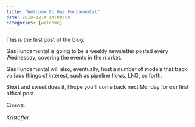 ```yaml
---
title: "Welcome to Gas Fundamental"
date: 2019-12-9 14:00:00
categories: [welcome]
---
```


<p>This is the first post of the blog.</p>

<p>Gas Fundamental is going to be a weekly newsletter posted every Wednesday,
covering the events in the market.</p>

<p>Gas Fundamental will also, eventually,  host a number of models that track
various things of interest, such as pipeline flows, LNG, so forth.</p>

<p>Short and sweet does it, I hope you'll come back next Monday for our first 
offical post.</p>

*Cheers,*<br>
<br>
*Kristoffer* 
